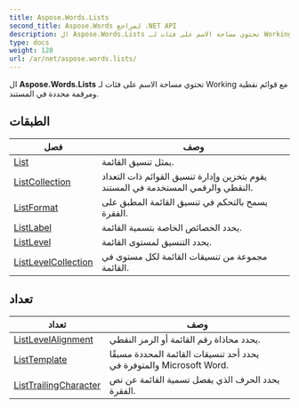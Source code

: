 ```yaml
---
title: Aspose.Words.Lists
second_title: Aspose.Words لمراجع .NET API
description: ال Aspose.Words.Lists تحتوي مساحة الاسم على فئات لـ Working مع قوائم نقطية ومرقمة محددة في المستند.
type: docs
weight: 120
url: /ar/net/aspose.words.lists/
---
```

ال **Aspose.Words.Lists** تحتوي مساحة الاسم على فئات لـ Working مع قوائم نقطية ومرقمة محددة في المستند.

## الطبقات

| فصل | وصف |
| --- | --- |
| [List](./list/) | يمثل تنسيق القائمة. |
| [ListCollection](./listcollection/) | يقوم بتخزين وإدارة تنسيق القوائم ذات التعداد النقطي والرقمي المستخدمة في المستند. |
| [ListFormat](./listformat/) | يسمح بالتحكم في تنسيق القائمة المطبق على الفقرة. |
| [ListLabel](./listlabel/) | يحدد الخصائص الخاصة بتسمية القائمة. |
| [ListLevel](./listlevel/) | يحدد التنسيق لمستوى القائمة. |
| [ListLevelCollection](./listlevelcollection/) | مجموعة من تنسيقات القائمة لكل مستوى في القائمة. |
## تعداد

| تعداد | وصف |
| --- | --- |
| [ListLevelAlignment](./listlevelalignment/) | يحدد محاذاة رقم القائمة أو الرمز النقطي. |
| [ListTemplate](./listtemplate/) | يحدد أحد تنسيقات القائمة المحددة مسبقًا والمتوفرة في Microsoft Word. |
| [ListTrailingCharacter](./listtrailingcharacter/) | يحدد الحرف الذي يفصل تسمية القائمة عن نص الفقرة. |


